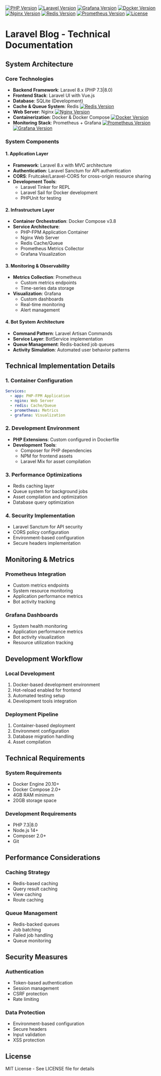 [![PHP Version](https://img.shields.io/badge/PHP-8.1%2B-purple.svg)](https://php.net)
[![Laravel Version](https://img.shields.io/badge/Laravel-8.x-red.svg)](https://laravel.com)
[![Grafana Version](https://img.shields.io/badge/Grafana-8.x-orange.svg)](https://grafana.com)
[![Docker Version](https://img.shields.io/badge/Docker-20.10%2B-blue.svg)](https://www.docker.com)
[![Nginx Version](https://img.shields.io/badge/Nginx-1.21%2B-green.svg)](https://nginx.org)
[![Redis Version](https://img.shields.io/badge/Redis-6.x-red.svg)](https://redis.io)
[![Prometheus Version](https://img.shields.io/badge/Prometheus-2.x-yellow.svg)](https://prometheus.io)
[![License](https://img.shields.io/badge/License-MIT-green.svg)](LICENSE)

# Laravel Blog - Technical Documentation

## System Architecture

### Core Technologies
- **Backend Framework**: Laravel 8.x (PHP 7.3|8.0)
- **Frontend Stack**: Laravel UI with Vue.js
- **Database**: SQLite (Development)
- **Cache & Queue System**: Redis [![Redis Version](https://img.shields.io/badge/Redis-6.x-red.svg)](https://redis.io)
- **Web Server**: Nginx [![Nginx Version](https://img.shields.io/badge/Nginx-1.21%2B-green.svg)](https://nginx.org)
- **Containerization**: Docker & Docker Compose [![Docker Version](https://img.shields.io/badge/Docker-20.10%2B-blue.svg)](https://www.docker.com)
- **Monitoring Stack**: Prometheus + Grafana [![Prometheus Version](https://img.shields.io/badge/Prometheus-2.x-yellow.svg)](https://prometheus.io) [![Grafana Version](https://img.shields.io/badge/Grafana-8.x-orange.svg)](https://grafana.com)

### System Components

#### 1. Application Layer
- **Framework**: Laravel 8.x with MVC architecture
- **Authentication**: Laravel Sanctum for API authentication
- **CORS**: Fruitcake/Laravel-CORS for cross-origin resource sharing
- **Development Tools**: 
  - Laravel Tinker for REPL
  - Laravel Sail for Docker development
  - PHPUnit for testing

#### 2. Infrastructure Layer
- **Container Orchestration**: Docker Compose v3.8
- **Service Architecture**:
  - PHP-FPM Application Container
  - Nginx Web Server
  - Redis Cache/Queue
  - Prometheus Metrics Collector
  - Grafana Visualization

#### 3. Monitoring & Observability
- **Metrics Collection**: Prometheus
  - Custom metrics endpoints
  - Time-series data storage
- **Visualization**: Grafana
  - Custom dashboards
  - Real-time monitoring
  - Alert management

#### 4. Bot System Architecture
- **Command Pattern**: Laravel Artisan Commands
- **Service Layer**: BotService implementation
- **Queue Management**: Redis-backed job queues
- **Activity Simulation**: Automated user behavior patterns

## Technical Implementation Details

### 1. Container Configuration
```yaml
Services:
  - app: PHP-FPM Application
  - nginx: Web Server
  - redis: Cache/Queue
  - prometheus: Metrics
  - grafana: Visualization
```

### 2. Development Environment
- **PHP Extensions**: Custom configured in Dockerfile
- **Development Tools**: 
  - Composer for PHP dependencies
  - NPM for frontend assets
  - Laravel Mix for asset compilation

### 3. Performance Optimizations
- Redis caching layer
- Queue system for background jobs
- Asset compilation and optimization
- Database query optimization

### 4. Security Implementation
- Laravel Sanctum for API security
- CORS policy configuration
- Environment-based configuration
- Secure headers implementation

## Monitoring & Metrics

### Prometheus Integration
- Custom metrics endpoints
- System resource monitoring
- Application performance metrics
- Bot activity tracking

### Grafana Dashboards
- System health monitoring
- Application performance metrics
- Bot activity visualization
- Resource utilization tracking

## Development Workflow

### Local Development
1. Docker-based development environment
2. Hot-reload enabled for frontend
3. Automated testing setup
4. Development tools integration

### Deployment Pipeline
1. Container-based deployment
2. Environment configuration
3. Database migration handling
4. Asset compilation

## Technical Requirements

### System Requirements
- Docker Engine 20.10+
- Docker Compose 2.0+
- 4GB RAM minimum
- 20GB storage space

### Development Requirements
- PHP 7.3|8.0
- Node.js 14+
- Composer 2.0+
- Git

## Performance Considerations

### Caching Strategy
- Redis-based caching
- Query result caching
- View caching
- Route caching

### Queue Management
- Redis-backed queues
- Job batching
- Failed job handling
- Queue monitoring

## Security Measures

### Authentication
- Token-based authentication
- Session management
- CSRF protection
- Rate limiting

### Data Protection
- Environment-based configuration
- Secure headers
- Input validation
- XSS protection

## License

MIT License - See LICENSE file for details


